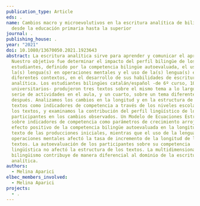 ```yaml
---
publication_type: Article
eds: .
name: Cambios macro y microevolutivos en la escritura analítica de bilingües
  desde la educación primaria hasta la superior
journal: .
publishing_house: .
year: "2021"
doi: 10.1080/13670050.2021.1923643
abstract: La escritura analítica sirve para aprender y comunicar el aprendizaje.
  Nuestro objetivo fue determinar el impacto del perfil bilingüe de los
  estudiantes, definido por la competencia bilingüe autoevaluada, el uso de
  la(s) lengua(s) en operaciones mentales y el uso de la(s) lengua(s) en
  diferentes contextos, en el desarrollo de sus habilidades de escritura
  analítica. Los estudiantes bilingües catalán/español -de 6º curso, 10º curso y
  universitarios- produjeron tres textos sobre el mismo tema a lo largo de una
  serie de actividades en el aula, y un cuarto, sobre un tema diferente, un mes
  después. Analizamos los cambios en la longitud y en la estructura de los
  textos como indicadores de competencia a través de los niveles escolares y de
  los textos, y examinamos la contribución del perfil lingüístico de los
  participantes en los cambios observados. Un Modelo de Ecuaciones Estructurales
  sobre indicadores de competencia como parámetros de crecimiento arrojó un
  efecto positivo de la competencia bilingüe autoevaluada en la longitud del
  texto de las producciones iniciales, mientras que el uso de la lengua para
  operaciones mentales afectó la tasa de incremento de la longitud de los
  textos. La autoevaluación de los participantes sobre su competencia
  lingüística no afectó la estructura de los textos. La multidimensionalidad del
  bilingüismo contribuye de manera diferencial al dominio de la escritura
  analítica.
authors:
  - Melina Aparici
elbec_members_involved:
  - Melina Aparici
projects:
  - .
---
```


